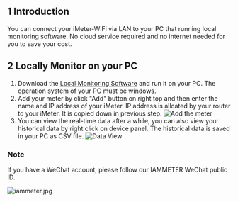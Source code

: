 ## 1 Introduction
You can connect your iMeter-WiFi via LAN to your PC that running local monitoring software. No cloud service required and no internet needed for you to save your cost.
## 2 Locally Monitor on your PC
1. Download the [Local Monitoring Software](https://leweidoc.oss-cn-hangzhou.aliyuncs.com/lewei50/software/iammeter.zip) and run it on your PC. The operation system of your PC must be windows.
2. Add your meter by click "Add" button on right top and then enter the name and IP address of your iMeter. IP address is allcated by your router to your iMeter. It is copied down in previous step.
![Add the meter](https://leweidoc.oss-cn-hangzhou.aliyuncs.com/lewei50/img/iammetermanual-20181011-L7.jpg)
3. You can view the real-time data after a while, you can also view your historical data by right click on device panel. The historical data is saved in your PC as CSV file.
![Data View](https://leweidoc.oss-cn-hangzhou.aliyuncs.com/lewei50/img/iammetermanual-20181011-L8.jpg)

### Note

If you have a WeChat account, please follow our IAMMETER WeChat public ID.

![iammeter.jpg](https://leweidoc.oss-cn-hangzhou.aliyuncs.com/lewei50/img/iammeter-20181103-1.jpg)
